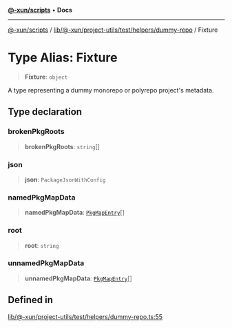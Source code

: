 [**@-xun/scripts**](../../../../../../../README.md) • **Docs**

***

[@-xun/scripts](../../../../../../../README.md) / [lib/@-xun/project-utils/test/helpers/dummy-repo](../README.md) / Fixture

# Type Alias: Fixture

> **Fixture**: `object`

A type representing a dummy monorepo or polyrepo project's metadata.

## Type declaration

### brokenPkgRoots

> **brokenPkgRoots**: `string`[]

### json

> **json**: `PackageJsonWithConfig`

### namedPkgMapData

> **namedPkgMapData**: [`PkgMapEntry`](PkgMapEntry.md)[]

### root

> **root**: `string`

### unnamedPkgMapData

> **unnamedPkgMapData**: [`PkgMapEntry`](PkgMapEntry.md)[]

## Defined in

[lib/@-xun/project-utils/test/helpers/dummy-repo.ts:55](https://github.com/Xunnamius/xscripts/blob/ce701f3d57da9f82ee0036320bc62d5c51233011/lib/@-xun/project-utils/test/helpers/dummy-repo.ts#L55)
